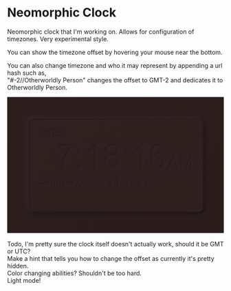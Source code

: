 # Neomorphic Clock

Neomorphic clock that I'm working on. Allows for configuration of timezones. Very experimental style.

You can show the timezone offset by hovering your mouse near the bottom.

You can also change timezone and who it may represent by appending a url hash such as,\
"#-2//Otherworldly Person" changes the offset to GMT-2 and dedicates it to Otherworldly Person.

![Imagine a really fancy clock here.](https://raw.githubusercontent.com/auralius-dev/NeomorphicClock/main/git-img/preview.png)

Todo,
    I'm pretty sure the clock itself doesn't actually work, should it be GMT or UTC?\
    Make a hint that tells you how to change the offset as currently it's pretty hidden.\
    Color changing abilities? Shouldn't be too hard.\
    Light mode!